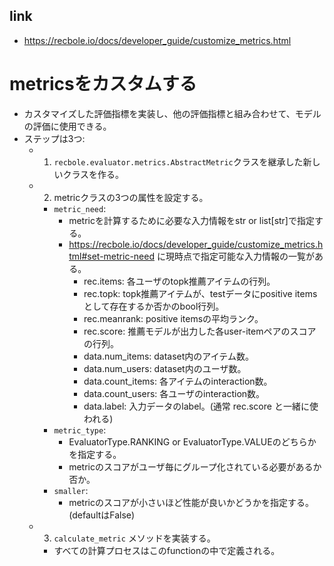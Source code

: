## link

- https://recbole.io/docs/developer_guide/customize_metrics.html

# metricsをカスタムする

- カスタマイズした評価指標を実装し、他の評価指標と組み合わせて、モデルの評価に使用できる。
- ステップは3つ:
  - 1. `recbole.evaluator.metrics.AbstractMetric`クラスを継承した新しいクラスを作る。
  - 2. metricクラスの3つの属性を設定する。
    - `metric_need`:
      - metricを計算するために必要な入力情報をstr or list[str]で指定する。
      - https://recbole.io/docs/developer_guide/customize_metrics.html#set-metric-need に現時点で指定可能な入力情報の一覧がある。
        - rec.items: 各ユーザのtopk推薦アイテムの行列。
        - rec.topk: topk推薦アイテムが、testデータにpositive itemsとして存在するか否かのbool行列。
        - rec.meanrank: positive itemsの平均ランク。
        - rec.score: 推薦モデルが出力した各user-itemペアのスコアの行列。
        - data.num_items: dataset内のアイテム数。
        - data.num_users: dataset内のユーザ数。
        - data.count_items: 各アイテムのinteraction数。
        - data.count_users: 各ユーザのinteraction数。
        - data.label: 入力データのlabel。(通常 rec.score と一緒に使われる)
    - `metric_type`:
      - EvaluatorType.RANKING or EvaluatorType.VALUEのどちらかを指定する。
      - metricのスコアがユーザ毎にグループ化されている必要があるか否か。
    - `smaller`:
      - metricのスコアが小さいほど性能が良いかどうかを指定する。(defaultはFalse)
  - 3. `calculate_metric` メソッドを実装する。
    - すべての計算プロセスはこのfunctionの中で定義される。
